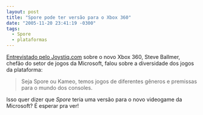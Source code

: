 ```yaml
---
layout: post
title: "Spore pode ter versão para o Xbox 360"
date: "2005-11-20 23:41:19 -0300"
tags:
  - Spore
  - plataformas
---
```


[Entrevistado pelo Joystiq.com](http://www.joystiq.com/2005/05/18/the-engadget-amp-joystiq-interview-steve-ballmer-ceo-of/) sobre o novo Xbox 360, Steve Ballmer, chefão do setor de jogos da Microsoft, falou sobre a diversidade dos jogos da plataforma:

> Seja Spore ou Kameo, temos jogos de diferentes gêneros e premissas para o mundo dos consoles.

Isso quer dizer que _Spore_ teria uma versão para o novo videogame da Microsoft? É esperar pra ver!
